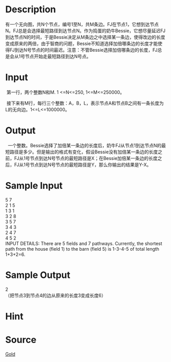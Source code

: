 
# Description

<div class="content"><p><span style="font-family: 宋体;">有一个无向图，共</span><span lang="EN-US">N</span><span style="font-family: 宋体;">个节点，编号</span><span lang="EN-US">1</span><span style="font-family: 宋体;">至</span><span lang="EN-US">N</span><span style="font-family: 宋体;">，共</span><span lang="EN-US">M</span><span style="font-family: 宋体;">条边。</span><span lang="EN-US">FJ</span><span style="font-family: 宋体;">在节点</span><span lang="EN-US">1</span><span style="font-family: 宋体;">，它想到达节点</span><span lang="EN-US">N</span><span style="font-family: 宋体;">。</span><span lang="EN-US">FJ</span><span style="font-family: 宋体;">总是会选择最短路径到达节点</span><span lang="EN-US">N</span><span style="font-family: 宋体;">。作为捣蛋的奶牛</span><span lang="EN-US">Bessie</span><span style="font-family: 宋体;">，它想尽量延迟</span><span lang="EN-US">FJ</span><span style="font-family: 宋体;">到达节点</span><span lang="EN-US">N</span><span style="font-family: 宋体;">的时间，于是</span><span lang="EN-US">Bessie</span><span style="font-family: 宋体;">决定从</span><span lang="EN-US">M</span><span style="font-family: 宋体;">条边之中选择某一条边，使得改边的长度变成原来的两倍，由于智商的问题，</span><span lang="EN-US">Bessie</span><span style="font-family: 宋体;">不知道选择加倍哪条边的长度才能使得</span><span lang="EN-US">FJ</span><span style="font-family: 宋体;">到达</span><span lang="EN-US">N</span><span style="font-family: 宋体;">号节点的时间最迟。注意：不管</span><span lang="EN-US">Bessie</span><span style="font-family: 宋体;">选择加倍哪条边的长度，</span><span lang="EN-US">FJ</span><span style="font-family: 宋体;">总是会从</span><span lang="EN-US">1</span><span style="font-family: 宋体;">号节点开始走最短路径到达</span><span lang="EN-US">N</span><span style="font-family: 宋体;">号点。</span><span lang="EN-US"> </span></p></div>

# Input

<div class="content"><p><span lang="EN-US"> </span><span style="font-family: 宋体;">第一行，两个整数</span><span lang="EN-US">N</span><span style="font-family: 宋体;">和</span><span lang="EN-US">M. 1 &lt;=N&lt;=250, 1&lt;=M&lt;=250000</span><span style="font-family: 宋体;">。</span><span lang="EN-US"> </span></p>
<p class="MsoNormal"><span lang="EN-US"> </span><span style="font-family: 宋体;">接下来有</span><span lang="EN-US">M</span><span style="font-family: 宋体;">行，每行三个整数：</span><span lang="EN-US">A</span><span style="font-family: 宋体;">，</span><span lang="EN-US">B</span><span style="font-family: 宋体;">，</span><span lang="EN-US">L</span><span style="font-family: 宋体;">，表示节点</span><span lang="EN-US">A</span><span style="font-family: 宋体;">和节点</span><span lang="EN-US">B</span><span style="font-family: 宋体;">之间有一条长度为</span><span lang="EN-US">L</span><span style="font-family: 宋体;">的无向边。</span><span lang="EN-US">1&lt;=L&lt;=1000000</span><span style="font-family: 宋体;">。</span><span lang="EN-US"> </span></p></div>

# Output

<div class="content"><p><span lang="EN-US">  </span><span style="font-family: 宋体;">一个整数。</span><span lang="EN-US">Bessie</span><span style="font-family: 宋体;">选择了加倍某一条边的长度后，奶牛</span><span lang="EN-US">FJ</span><span style="font-family: 宋体;">从节点</span><span lang="EN-US">1</span><span style="font-family: 宋体;">到达节点</span><span lang="EN-US">N</span><span style="font-family: 宋体;">的最短路径是多少。但是输出的格式有变化，假设</span><span lang="EN-US">Bessie</span><span style="font-family: 宋体;">没有加倍某一条边的长度之前，</span><span lang="EN-US">FJ</span><span style="font-family: 宋体;">从</span><span lang="EN-US">1</span><span style="font-family: 宋体;">号节点到达</span><span lang="EN-US">N</span><span style="font-family: 宋体;">号节点的最短路径是</span><span lang="EN-US">X</span><span style="font-family: 宋体;">；在</span><span lang="EN-US">Bessie</span><span style="font-family: 宋体;">加倍某一条边的长度之后，</span><span lang="EN-US">FJ</span><span style="font-family: 宋体;">从</span><span lang="EN-US">1</span><span style="font-family: 宋体;">号节点到达</span><span lang="EN-US">N</span><span style="font-family: 宋体;">号节点的最短路径是</span><span lang="EN-US">Y</span><span style="font-family: 宋体;">，那么你输出的结果是</span><span lang="EN-US">Y-X</span><span style="font-family: 宋体;">。</span><span lang="EN-US"> </span></p></div>

# Sample Input

<div class="content"><span class="sampledata">5 7<br/>
2 1 5<br/>
1 3 1<br/>
3 2 8<br/>
3 5 7<br/>
3 4 3<br/>
2 4 7<br/>
4 5 2<br/>
INPUT DETAILS: There are 5 fields and 7 pathways. Currently, the shortest path from the house (field 1) to the barn (field 5) is 1-3-4-5 of total length 1+3+2=6. </span></div>

# Sample Output

<div class="content"><span class="sampledata">2<br/>
（把节点3到节点4的边从原来的长度3变成长度6）   </span></div>

# Hint

<div class="content"><p></p></div>

# Source

<div class="content"><p><a href="problemset.php?search=Gold">Gold</a></p></div>


